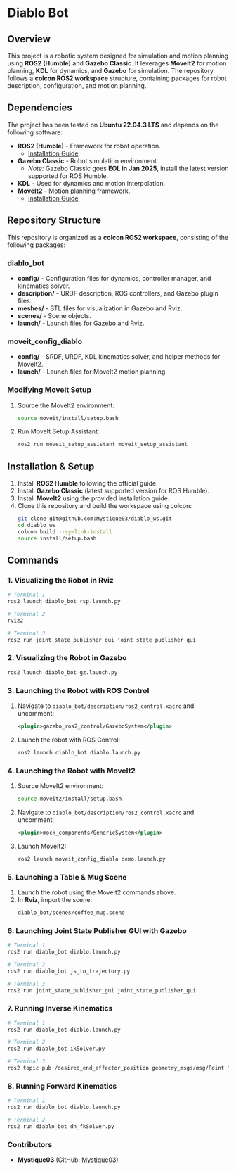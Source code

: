 # Diablo Bot

## Overview
This project is a robotic system designed for simulation and motion planning using **ROS2 (Humble)** and **Gazebo Classic**. It leverages **MoveIt2** for motion planning, **KDL** for dynamics, and **Gazebo** for simulation. The repository follows a **colcon ROS2 workspace** structure, containing packages for robot description, configuration, and motion planning.

## Dependencies
The project has been tested on **Ubuntu 22.04.3 LTS** and depends on the following software:

- **ROS2 (Humble)** - Framework for robot operation.
  - [Installation Guide](https://docs.ros.org/en/humble/Installation/Ubuntu-Install-Debs.html)
- **Gazebo Classic** - Robot simulation environment.
  - *Note:* Gazebo Classic goes **EOL in Jan 2025**, install the latest version supported for ROS Humble.
- **KDL** - Used for dynamics and motion interpolation.
- **MoveIt2** - Motion planning framework.
  - [Installation Guide](https://moveit.picknik.ai/main/doc/tutorials/getting_started/getting_started.html)

## Repository Structure
This repository is organized as a **colcon ROS2 workspace**, consisting of the following packages:

### **diablo_bot**
- **config/** - Configuration files for dynamics, controller manager, and kinematics solver.
- **description/** - URDF description, ROS controllers, and Gazebo plugin files.
- **meshes/** - STL files for visualization in Gazebo and Rviz.
- **scenes/** - Scene objects.
- **launch/** - Launch files for Gazebo and Rviz.

### **moveit_config_diablo**
- **config/** - SRDF, URDF, KDL kinematics solver, and helper methods for MoveIt2.
- **launch/** - Launch files for MoveIt2 motion planning.

### **Modifying MoveIt Setup**
1. Source the MoveIt2 environment:
   ```bash
   source moveit/install/setup.bash
   ```
2. Run MoveIt Setup Assistant:
   ```bash
   ros2 run moveit_setup_assistant moveit_setup_assistant
   ```

## Installation & Setup
1. Install **ROS2 Humble** following the official guide.
2. Install **Gazebo Classic** (latest supported version for ROS Humble).
3. Install **MoveIt2** using the provided installation guide.
4. Clone this repository and build the workspace using colcon:
   ```bash
   git clone git@github.com:Mystique03/diablo_ws.git
   cd diablo_ws
   colcon build --symlink-install
   source install/setup.bash
   ```

## Commands

### **1. Visualizing the Robot in Rviz**
```bash
# Terminal 1
ros2 launch diablo_bot rsp.launch.py

# Terminal 2
rviz2

# Terminal 3
ros2 run joint_state_publisher_gui joint_state_publisher_gui
```

### **2. Visualizing the Robot in Gazebo**
```bash
ros2 launch diablo_bot gz.launch.py
```

### **3. Launching the Robot with ROS Control**
1. Navigate to `diablo_bot/description/ros2_control.xacro` and uncomment:
   ```xml
   <plugin>gazebo_ros2_control/GazeboSystem</plugin>
   ```
2. Launch the robot with ROS Control:
   ```bash
   ros2 launch diablo_bot diablo.launch.py
   ```

### **4. Launching the Robot with MoveIt2**
1. Source MoveIt2 environment:
   ```bash
   source moveit2/install/setup.bash
   ```
2. Navigate to `diablo_bot/description/ros2_control.xacro` and uncomment:
   ```xml
   <plugin>mock_components/GenericSystem</plugin>
   ```
3. Launch MoveIt2:
   ```bash
   ros2 launch moveit_config_diablo demo.launch.py
   ```

### **5. Launching a Table & Mug Scene**
1. Launch the robot using the MoveIt2 commands above.
2. In **Rviz**, import the scene:
   ```bash
   diablo_bot/scenes/coffee_mug.scene
   ```

### **6. Launching Joint State Publisher GUI with Gazebo**
```bash
# Terminal 1
ros2 run diablo_bot diablo.launch.py

# Terminal 2
ros2 run diablo_bot js_to_trajectory.py

# Terminal 3
ros2 run joint_state_publisher_gui joint_state_publisher_gui
```

### **7. Running Inverse Kinematics**
```bash
# Terminal 1
ros2 run diablo_bot diablo.launch.py

# Terminal 2
ros2 run diablo_bot ikSolver.py

# Terminal 3
ros2 topic pub /desired_end_effector_position geometry_msgs/msg/Point "{x: 0.0, y: 0.0, z: 0.0}"
```

### **8. Running Forward Kinematics**
```bash
# Terminal 1
ros2 run diablo_bot diablo.launch.py

# Terminal 2
ros2 run diablo_bot dh_fkSolver.py
```

### **Contributors**
- **Mystique03** (GitHub: [Mystique03](https://github.com/Mystique03))



